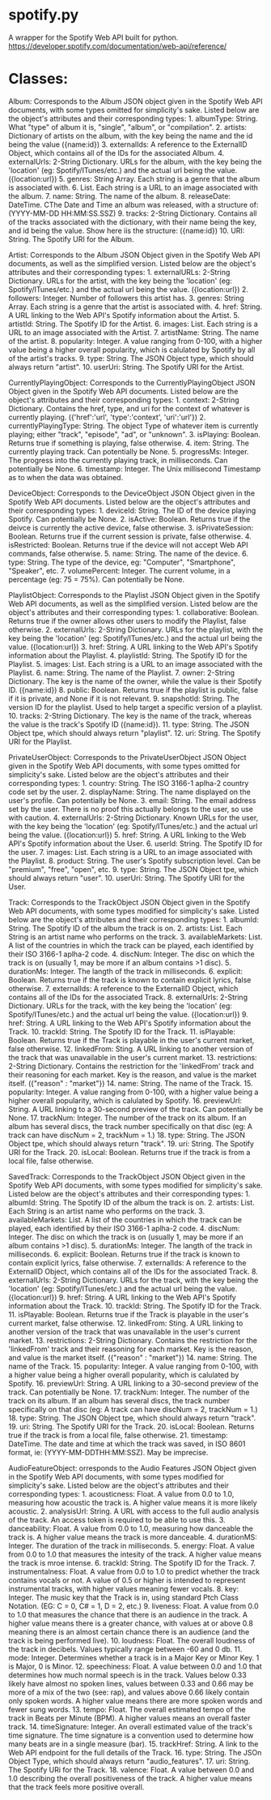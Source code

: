 # spotify.py
A wrapper for the Spotify Web API built for python.
https://developer.spotify.com/documentation/web-api/reference/


# Classes:

Album: Corresponds to the Album JSON object given in the Spotify Web API documents, with some types omitted for simplicity's sake. Listed below are the object's attributes and their corresponding types:
    1. albumType: String. What "type" of album it is, "single", "album", or "compilation".
    2. artists: Dictionary of artists on the album, with the key being the name and the id being the value ({name:id})
    3. externalIds: A reference to the ExternalID Object, which contains all of the IDs for the associated Album.
    4. externalUrls: 2-String Dictionary. URLs for the album, with the key being the 'location' (eg: Spotify/ITunes/etc.) and the actual url being the value. ({location:url})
    5. genres: String Array. Each string is a genre that the album is associated with.
    6. List<String>. Each string is a URL to an image associated with the album.
    7. name: String. The name of the album.
    8. releaseDate: DateTime. CThe Date and Time an album was released, with a structure of: (YYYY-MM-DD HH:MM:SS.SSZ)
    9. tracks: 2-String Dictionary. Contains all of the tracks associated with the dictionary, with their name being the key, and id being the value. Show here iis the structure: ({name:id})
    10. URI: String. The Spotify URI for the Album.
  
  
Artist: Corresponds to the Album JSON Object given in the Spotify Web API documents, as well as the simplified version. Listed below are the object's attributes and their corresponding types:
    1. externalURLs: 2-String Dictionary. URLs for the artist, with the key being the 'location' (eg: Spotify/ITunes/etc.) and the actual url being the value. ({location:url})
    2. followers: Integer. Number of followers this artist has.
    3. genres: String Array. Each string is a genre that the artist is associated with.
    4. href: String. A URL linking to the Web API's Spotify information about the Artist.
    5. artistId: String. The Spotify ID for the Artist.
    6. images: List<String>. Each string is a URL to an image associated with the Artist.
    7. artistName: String. The name of the artist.
    8. popularity: Integer. A value ranging from 0-100, with a higher value being a higher overall popularity, which is calulated by Spotify by all of the artist's tracks.
    9. type: String. The JSON Object type, which should always return "artist".
    10. userUri: String. The Spotify URI for the Artist.
    
    
CurrentlyPlayingObject: Corresponds to the CurrentlyPlayingObject JSON Object given in the Spotify Web API documents. Listed below are the object's attributes and their corresponding types:
    1. context: 2-String Dictionary. Contains the href, type, and uri for the context of whatever is currently playing. ({'href':'url', 'type':'context', 'uri':'url'})
    2. currentlyPlayingType: String. The object Type of whatever item is currently playing; either "track", "episode", "ad", or "unknown".
    3. isPlaying: Boolean. Returns true if something is playing, false otherwise.
    4. item: String. The currently playing track. Can potentially be None.
    5. progressMs: Integer. The progress into the currently playing track, in milliseconds. Can potentially be None.
    6. timestamp: Integer. The Unix millisecond Timestamp as to when the data was obtained.


DeviceObject: Corresponds to the DeviceObject JSON Object given in the Spotify Web API documents. Listed below are the object's attributes and their corresponding types:
    1. deviceId: String. The ID of the device playing Spotify. Can potentially be None.
    2. isActive: Boolean. Returns true if the deivce is currently the active device, false otherwise.
    3. isPrivateSession: Boolean. Returns true if the current session is private, false otherwise.
    4. isRestricted: Boolean. Returns true if the device will not accept Web API commands, false otherwise.
    5. name: String. The name of the device.
    6. type: String. The type of the device, eg: "Computer", "Smartphone", "Speaker", etc.
    7. volumePercent: Integer. The current volume, in a percentage (eg: 75 = 75%). Can potentially be None.
    
    
PlaylistObject: Corresponds to the Playlist JSON Object given in the Spotify Web API documents, as well as the simplified version. Listed below are the object's attributes and their corresponding types:
    1. collaborative: Boolean. Returns true if the owner allows other users to modify the Playlist, false otherwise.
    2. externalUrls: 2-String Dictionary. URLs for the playlist, with the key being the 'location' (eg: Spotify/ITunes/etc.) and the actual url being the value. ({location:url})
    3. href: String. A URL linking to the Web API's Spotify information about the Playlist.
    4. playlistId: String. The Spotify ID for the Playlist.
    5. images: List<String>. Each string is a URL to an image associated with the Playlist.
    6. name: String. The name of the Playlist.
    7. owner: 2-String Dictionary. The key is the name of the owner, while the value is their Spotify ID. ({name:id})
    8. public: Boolean. Returns true if the playlist is public, false if it is private, and None if it is not relevant.
    9. snapshotId: String. The version ID for the playlist. Used to help target a specific version of a playlist.
    10. tracks: 2-String Dictionary. The key is the name of the track, whereas the value is the track's Spotify ID ({name:id}).
    11. type: String. The JSON Object tpe, which should always return "playlist".
    12. uri: String. The Spotify URI for the Playlist.
    
    
PrivateUserObject: Corresponds to the PrivateUserObject JSON Object given in the Spotify Web API documents, with some types omitted for simplicity's sake. Listed below are the object's attributes and their corresponding types:
    1. country: String. The ISO 3166-1 aplha-2 country code set by the user.
    2. displayName: String. The name displayed on the user's profile. Can potentially be None.
    3. email: String. The email address set by the user. There is no proof this actually belongs to the user, so use with caution.
    4. externalUrls: 2-String Dictionary. Known URLs for the user, with the key being the 'location' (eg: Spotify/ITunes/etc.) and the actual url being the value. ({location:url})
    5. href: String. A URL linking to the Web API's Spotify information about the User.
    6. userId: String. The Spotify ID for the user.
    7. images: List<String>. Each string is a URL to an image associated with the Playlist.
    8. product: String. The user's Spotify subscription level. Can be "premium", "free", "open", etc.
    9. type: String. The JSON Object tpe, which should always return "user".
    10. userUri: String. The Spotify URI for the User.
    
    
Track: Corresponds to the TrackObject JSON Object given in the Spotify Web API documents, with some types modified for simplicity's sake. Listed below are the object's attributes and their corresponding types:
    1. albumId: String. The Spotify ID of the album the track is on.
    2. artists: List<String>. Each String is an artist name who performs on the track.
    3. availableMarkets: List<String>. A list of the countries in which the track can be played, each identified by their ISO 3166-1 aplha-2 code.
    4. discNum: Integer. The disc on which the track is on (usually 1, may be more if an album contains >1 disc).
    5. durationMs: Integer. The langth of the track in milliseconds.
    6. explicit: Boolean. Returns true if the track is known to contain explicit lyrics, false otherwise.
    7. externalIds: A reference to the ExternalID Object, which contains all of the IDs for the associated Track.
    8. externalUrls: 2-String Dictionary. URLs for the track, with the key being the 'location' (eg: Spotify/ITunes/etc.) and the actual url being the value. ({location:url})
    9. href: String. A URL linking to the Web API's Spotify information about the Track.
    10. trackId: String. The Spotify ID for the Track.
    11. isPlayable: Boolean. Returns true if the Track is playable in the user's current market, false otherwise.
    12. linkedFrom: Sting. A URL linking to another version of the track that was unavailable in the user's current market.
    13. restrictions: 2-String Dictionary. Contains the restriction for the 'linkedFrom' track and their reasoning for each market. Key is the reason, and value is the market itself. ({"reason" : "market"})
    14. name: String. The name of the Track.
    15. popularity: Integer. A value ranging from 0-100, with a higher value being a higher overall popularity, which is calulated by Spotify.
    16. previewUrl: String. A URL linking to a 30-second preview of the track. Can potentially be None.
    17. trackNum: Integer. The number of the track on its album. If an album has several discs, the track number specifically on that disc (eg: A track can have discNum = 2, trackNum = 1.)
    18. type: String. The JSON Object tpe, which should always return "track".
    19. uri: String. The Spotify URI for the Track.
    20. isLocal: Boolean. Returns true if the track is from a local file, false otherwise.
    
    
SavedTrack: Corresponds to the TrackObject JSON Object given in the Spotify Web API documents, with some types modified for simplicity's sake. Listed below are the object's attributes and their corresponding types:
    1. albumId: String. The Spotify ID of the album the track is on.
    2. artists: List<String>. Each String is an artist name who performs on the track.
    3. availableMarkets: List<String>. A list of the countries in which the track can be played, each identified by their ISO 3166-1 aplha-2 code.
    4. discNum: Integer. The disc on which the track is on (usually 1, may be more if an album contains >1 disc).
    5. durationMs: Integer. The langth of the track in milliseconds.
    6. explicit: Boolean. Returns true if the track is known to contain explicit lyrics, false otherwise.
    7. externalIds: A reference to the ExternalID Object, which contains all of the IDs for the associated Track.
    8. externalUrls: 2-String Dictionary. URLs for the track, with the key being the 'location' (eg: Spotify/ITunes/etc.) and the actual url being the value. ({location:url})
    9. href: String. A URL linking to the Web API's Spotify information about the Track.
    10. trackId: String. The Spotify ID for the Track.
    11. isPlayable: Boolean. Returns true if the Track is playable in the user's current market, false otherwise.
    12. linkedFrom: Sting. A URL linking to another version of the track that was unavailable in the user's current market.
    13. restrictions: 2-String Dictionary. Contains the restriction for the 'linkedFrom' track and their reasoning for each market. Key is the reason, and value is the market itself. ({"reason" : "market"})
    14. name: String. The name of the Track.
    15. popularity: Integer. A value ranging from 0-100, with a higher value being a higher overall popularity, which is calulated by Spotify.
    16. previewUrl: String. A URL linking to a 30-second preview of the track. Can potentially be None.
    17. trackNum: Integer. The number of the track on its album. If an album has several discs, the track number specifically on that disc (eg: A track can have discNum = 2, trackNum = 1.)
    18. type: String. The JSON Object tpe, which should always return "track".
    19. uri: String. The Spotify URI for the Track.
    20. isLocal: Boolean. Returns true if the track is from a local file, false otherwise.
    21. timestamp: DateTime. The date and time at which the track was saved, in ISO 8601 format, ie: (YYYY-MM-DDTHH:MM:SSZ). May be imprecise.
    
AudioFeatureObject: orresponds to the Audio Features JSON Object given in the Spotify Web API documents, with some types modified for simplicity's sake. Listed below are the object's attributes and their corresponding types:
    1. acousticness: Float. A value from 0.0 to 1.0, measuring how acoustic the track is. A higher value means it is more likely acoustic.
    2. analysisUrl: String. A URL with access to the full audio analysis of the track. An access token is required to be able to use this.
    3. danceability: Float. A value from 0.0 to 1.0, measuring how danceable the track is. A higher value means the track is more danceable.
    4. durationMS: Integer. The duration of the track in milliseconds.
    5. energy: Float. A value from 0.0 to 1.0 that measures the intesity of the track. A higher value means the track is mroe intense.
    6. trackId: String. The Spotify ID for the Track.
    7. instrumentalness: Float. A value from 0.0 to 1.0 to predict whether the track contains vocals or not. A value of 0.5 or higher is intended to represent instrumental tracks, with higher values meaning fewer vocals.
    8. key: Integer. The music key that the Track is in, using standard Ptch Class Notation. (EG: C = 0, C# = 1, D = 2, etc.)
    9. liveness: Float. A value from 0.0 to 1.0 that measures the chance that there is an audience in the track. A higher value means there is a greater chance, with values at or above 0.8 meaning there is an almost certain chance there is an audience (and the track is being performed live).
    10. loudness: Float. The overall loudness of the track in decibels. Values typically range between -60 and 0 db.
    11. mode: Integer. Determines whether a track is in a Major Key or Minor Key. 1 is Major, 0 is Minor.
    12. speechiness: Float. A value between 0.0 and 1.0 that determines how much normal speech is in the track. Values below 0.33 likely have almost no spoken lines, values between 0.33 and 0.66 may be more of a mix of the two (see: rap), and values above 0.66 likely contain only spoken words. A higher value means there are more spoken words and fewer sung words.
    13. tempo: Float. The overall estimated tempo of the track in Beats per Minute (BPM). A higher values means an overall faster track.
    14. timeSignature: Integer. An overall estimated value of the track's time signature. The time signature is a convention used to determine how many beats are in a single measure (bar).
    15. trackHref: String. A link to the Web API endpoint for the full details of the Track.
    16. type: String. The JSOn Object Type, which should always return "audio_features".
    17. uri: String. The Spotify URi for the Track.
    18. valence: Float. A value between 0.0 and 1.0 describing the overall positiveness of the track. A higher value means that the track feels more positive overall.
